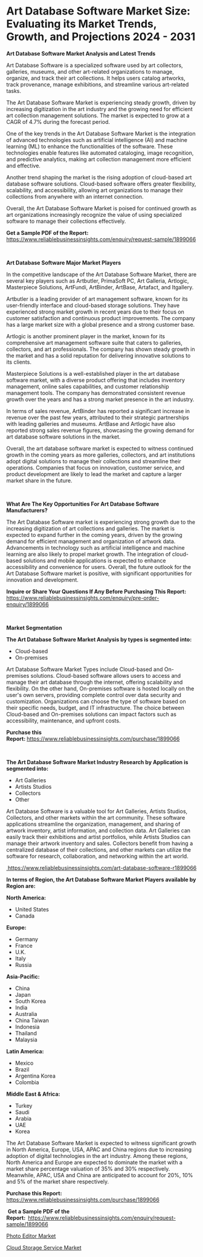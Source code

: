 <p><h1>Art Database Software Market Size: Evaluating its Market Trends, Growth, and Projections 2024 - 2031</h1></p><p><strong>Art Database Software Market Analysis and Latest Trends</strong></p>
<p><p>Art Database Software is a specialized software used by art collectors, galleries, museums, and other art-related organizations to manage, organize, and track their art collections. It helps users catalog artworks, track provenance, manage exhibitions, and streamline various art-related tasks.</p><p>The Art Database Software Market is experiencing steady growth, driven by increasing digitization in the art industry and the growing need for efficient art collection management solutions. The market is expected to grow at a CAGR of 4.7% during the forecast period.</p><p>One of the key trends in the Art Database Software Market is the integration of advanced technologies such as artificial intelligence (AI) and machine learning (ML) to enhance the functionalities of the software. These technologies enable features like automated cataloging, image recognition, and predictive analytics, making art collection management more efficient and effective.</p><p>Another trend shaping the market is the rising adoption of cloud-based art database software solutions. Cloud-based software offers greater flexibility, scalability, and accessibility, allowing art organizations to manage their collections from anywhere with an internet connection.</p><p>Overall, the Art Database Software Market is poised for continued growth as art organizations increasingly recognize the value of using specialized software to manage their collections effectively.</p></p>
<p><strong>Get a Sample PDF of the Report:&nbsp;</strong> <a href="https://www.reliablebusinessinsights.com/enquiry/request-sample/1899066">https://www.reliablebusinessinsights.com/enquiry/request-sample/1899066</a></p>
<p>&nbsp;</p>
<p><strong>Art Database Software Major Market Players</strong></p>
<p><p>In the competitive landscape of the Art Database Software Market, there are several key players such as Artbutler, PrimaSoft PC, Art Galleria, Artlogic, Masterpiece Solutions, ArtFundi, ArtBinder, ArtBase, Artafact, and Itgallery.</p><p>Artbutler is a leading provider of art management software, known for its user-friendly interface and cloud-based storage solutions. They have experienced strong market growth in recent years due to their focus on customer satisfaction and continuous product improvements. The company has a large market size with a global presence and a strong customer base.</p><p>Artlogic is another prominent player in the market, known for its comprehensive art management software suite that caters to galleries, collectors, and art professionals. The company has shown steady growth in the market and has a solid reputation for delivering innovative solutions to its clients.</p><p>Masterpiece Solutions is a well-established player in the art database software market, with a diverse product offering that includes inventory management, online sales capabilities, and customer relationship management tools. The company has demonstrated consistent revenue growth over the years and has a strong market presence in the art industry.</p><p>In terms of sales revenue, ArtBinder has reported a significant increase in revenue over the past few years, attributed to their strategic partnerships with leading galleries and museums. ArtBase and Artlogic have also reported strong sales revenue figures, showcasing the growing demand for art database software solutions in the market.</p><p>Overall, the art database software market is expected to witness continued growth in the coming years as more galleries, collectors, and art institutions adopt digital solutions to manage their collections and streamline their operations. Companies that focus on innovation, customer service, and product development are likely to lead the market and capture a larger market share in the future.</p></p>
<p>&nbsp;</p>
<p><strong>What Are The Key Opportunities For Art Database Software Manufacturers?</strong></p>
<p><p>The Art Database Software market is experiencing strong growth due to the increasing digitization of art collections and galleries. The market is expected to expand further in the coming years, driven by the growing demand for efficient management and organization of artwork data. Advancements in technology such as artificial intelligence and machine learning are also likely to propel market growth. The integration of cloud-based solutions and mobile applications is expected to enhance accessibility and convenience for users. Overall, the future outlook for the Art Database Software market is positive, with significant opportunities for innovation and development.</p></p>
<p><strong>Inquire or Share Your Questions If Any Before Purchasing This Report:</strong> <a href="https://www.reliablebusinessinsights.com/enquiry/pre-order-enquiry/1899066">https://www.reliablebusinessinsights.com/enquiry/pre-order-enquiry/1899066</a></p>
<p>&nbsp;</p>
<p><strong>Market Segmentation</strong></p>
<p><strong>The Art Database Software Market Analysis by types is segmented into:</strong></p>
<p><ul><li>Cloud-based</li><li>On-premises</li></ul></p>
<p><p>Art Database Software Market Types include Cloud-based and On-premises solutions. Cloud-based software allows users to access and manage their art database through the internet, offering scalability and flexibility. On the other hand, On-premises software is hosted locally on the user's own servers, providing complete control over data security and customization. Organizations can choose the type of software based on their specific needs, budget, and IT infrastructure. The choice between Cloud-based and On-premises solutions can impact factors such as accessibility, maintenance, and upfront costs.</p></p>
<p><strong>Purchase this Report:&nbsp;</strong><a href="https://www.reliablebusinessinsights.com/purchase/1899066">https://www.reliablebusinessinsights.com/purchase/1899066</a></p>
<p>&nbsp;</p>
<p><strong>The Art Database Software Market Industry Research by Application is segmented into:</strong></p>
<p><ul><li>Art Galleries</li><li>Artists Studios</li><li>Collectors</li><li>Other</li></ul></p>
<p><p>Art Database Software is a valuable tool for Art Galleries, Artists Studios, Collectors, and other markets within the art community. These software applications streamline the organization, management, and sharing of artwork inventory, artist information, and collection data. Art Galleries can easily track their exhibitions and artist portfolios, while Artists Studios can manage their artwork inventory and sales. Collectors benefit from having a centralized database of their collections, and other markets can utilize the software for research, collaboration, and networking within the art world.</p></p>
<p><a href="https://www.reliablebusinessinsights.com/art-database-software-r1899066">&nbsp;https://www.reliablebusinessinsights.com/art-database-software-r1899066</a></p>
<p><strong>In terms of Region, the Art Database Software Market Players available by Region are:</strong></p>
<p>
    <p> <strong> North America: </strong>
        <ul>
            <li>United States</li>
            <li>Canada</li>
        </ul>
        </p> 
    <p> <strong> Europe: </strong>
        <ul>
            <li>Germany</li>
            <li>France</li>
            <li>U.K.</li>
            <li>Italy</li>
            <li>Russia</li>
        </ul>
        </p> 
    <p> <strong> Asia-Pacific: </strong>
        <ul>
            <li>China</li>
            <li>Japan</li>
            <li>South Korea</li>
            <li>India</li>
            <li>Australia</li>
            <li>China Taiwan</li>
            <li>Indonesia</li>
            <li>Thailand</li>
            <li>Malaysia</li>
        </ul>
        </p> 
    <p> <strong> Latin America: </strong>
        <ul>
            <li>Mexico</li>
            <li>Brazil</li>
            <li>Argentina Korea</li>
            <li>Colombia</li>
        </ul>
        </p> 
    <p> <strong> Middle East & Africa: </strong>
        <ul>
            <li>Turkey</li>
            <li>Saudi</li>
            <li>Arabia</li>
            <li>UAE</li>
            <li>Korea</li>
        </ul>
    </p>
    </p>
<p><p>The Art Database Software Market is expected to witness significant growth in North America, Europe, USA, APAC and China regions due to increasing adoption of digital technologies in the art industry. Among these regions, North America and Europe are expected to dominate the market with a market share percentage valuation of 35% and 30% respectively. Meanwhile, APAC, USA and China are anticipated to account for 20%, 10% and 5% of the market share respectively.</p></p>
<p><strong>Purchase this Report: </strong><a href="https://www.reliablebusinessinsights.com/purchase/1899066">https://www.reliablebusinessinsights.com/purchase/1899066</a></p>
<p>&nbsp;<strong>Get a Sample PDF of the Report:&nbsp;&nbsp;</strong><a href="https://www.reliablebusinessinsights.com/enquiry/request-sample/1899066">https://www.reliablebusinessinsights.com/enquiry/request-sample/1899066</a></p>
<p><strong></strong></p>
<p><p><a href="https://github.com/topanyudistiraadinugraha/Market-Research-Report-List-1/blob/main/photo-editor-market.md">Photo Editor Market</a></p><p><a href="https://github.com/philipWlf74/Market-Research-Report-List-1/blob/main/cloud-storage-service-market.md">Cloud Storage Service Market</a></p></p>